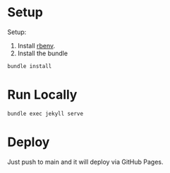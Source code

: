 # Setup
Setup:
1. Install [rbenv](https://github.com/rbenv/rbenv).
1. Install the bundle
```bash
bundle install
```

# Run Locally
```bash
bundle exec jekyll serve
```

# Deploy
Just push to main and it will deploy via GitHub Pages.
